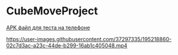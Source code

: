 # CubeMoveProject
 [APK файл для теста на телефоне](https://drive.google.com/drive/folders/1xdarLLaDKjRxWvwnEeEDhQv7QGb7Xy66?usp=sharing)


https://user-images.githubusercontent.com/37297335/195218860-02c7d3ac-a23c-44de-b299-16ab1c405048.mp4


